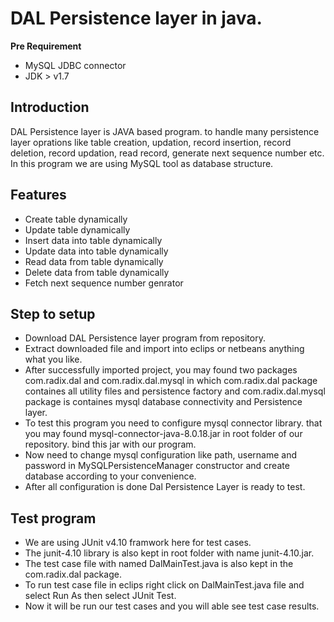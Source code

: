 # DAL Persistence layer in java.

**Pre Requirement**
- MySQL JDBC connector
- JDK > v1.7

## Introduction
DAL Persistence layer is JAVA based program. to handle many persistence layer oprations like table creation, updation, record insertion, record deletion, record updation, read record, generate next sequence number etc.
In this program we are using MySQL tool as database structure.

## Features
- Create table dynamically
- Update table dynamically
- Insert data into table dynamically
- Update data into table dynamically
- Read data from table dynamically
- Delete data from table dynamically
- Fetch next sequence number genrator

## Step to setup
- Download DAL Persistence layer program from repository.
- Extract downloaded file and import into eclips or netbeans anything what you like.
- After successfully imported project, you may found two packages com.radix.dal and com.radix.dal.mysql in which com.radix.dal package containes all utility files and persistence factory and com.radix.dal.mysql package is containes mysql database connectivity and Persistence layer.
- To test this program you need to configure mysql connector library. that you may found mysql-connector-java-8.0.18.jar in root folder of our repository. bind this jar with our program.
- Now need to change mysql configuration like path, username and password in MySQLPersistenceManager constructor and create database according to your convenience.
- After all configuration is done Dal Persistence Layer is ready to test.

## Test program
- We are using JUnit v4.10 framwork here for test cases.
- The junit-4.10 library is also kept in root folder with name junit-4.10.jar.
- The test case file with named DalMainTest.java is also kept in the com.radix.dal package.
- To run test case file in eclips right click on DalMainTest.java file and select Run As then select JUnit Test.
- Now it will be run our test cases and you will able see test case results.
